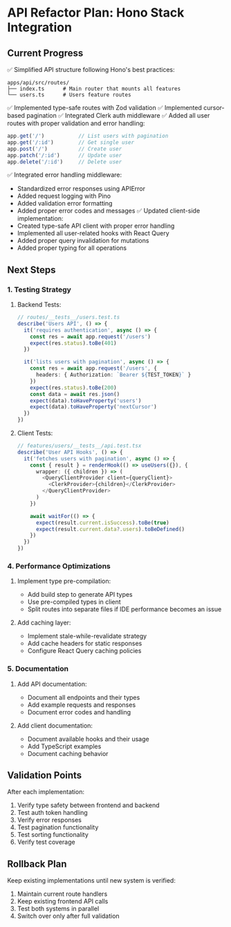 # API Refactor Plan: Hono Stack Integration

## Current Progress

✅ Simplified API structure following Hono's best practices:
```
apps/api/src/routes/
├── index.ts      # Main router that mounts all features
└── users.ts      # Users feature routes
```

✅ Implemented type-safe routes with Zod validation
✅ Implemented cursor-based pagination
✅ Integrated Clerk auth middleware
✅ Added all user routes with proper validation and error handling:
   ```typescript
   app.get('/')           // List users with pagination
   app.get('/:id')        // Get single user
   app.post('/')          // Create user
   app.patch('/:id')      // Update user
   app.delete('/:id')     // Delete user
   ```
✅ Integrated error handling middleware:
   - Standardized error responses using APIError
   - Added request logging with Pino
   - Added validation error formatting
   - Added proper error codes and messages
✅ Updated client-side implementation:
   - Created type-safe API client with proper error handling
   - Implemented all user-related hooks with React Query
   - Added proper query invalidation for mutations
   - Added proper typing for all operations

## Next Steps

### 1. Testing Strategy

1. Backend Tests:
   ```typescript
   // routes/__tests__/users.test.ts
   describe('Users API', () => {
     it('requires authentication', async () => {
       const res = await app.request('/users')
       expect(res.status).toBe(401)
     })

     it('lists users with pagination', async () => {
       const res = await app.request('/users', {
         headers: { Authorization: `Bearer ${TEST_TOKEN}` }
       })
       expect(res.status).toBe(200)
       const data = await res.json()
       expect(data).toHaveProperty('users')
       expect(data).toHaveProperty('nextCursor')
     })
   })
   ```

2. Client Tests:
   ```typescript
   // features/users/__tests__/api.test.tsx
   describe('User API Hooks', () => {
     it('fetches users with pagination', async () => {
       const { result } = renderHook(() => useUsers({}), {
         wrapper: ({ children }) => (
           <QueryClientProvider client={queryClient}>
             <ClerkProvider>{children}</ClerkProvider>
           </QueryClientProvider>
         )
       })

       await waitFor(() => {
         expect(result.current.isSuccess).toBe(true)
         expect(result.current.data?.users).toBeDefined()
       })
     })
   })
   ```

### 4. Performance Optimizations

1. Implement type pre-compilation:
   - Add build step to generate API types
   - Use pre-compiled types in client
   - Split routes into separate files if IDE performance becomes an issue

2. Add caching layer:
   - Implement stale-while-revalidate strategy
   - Add cache headers for static responses
   - Configure React Query caching policies

### 5. Documentation

1. Add API documentation:
   - Document all endpoints and their types
   - Add example requests and responses
   - Document error codes and handling

2. Add client documentation:
   - Document available hooks and their usage
   - Add TypeScript examples
   - Document caching behavior

## Validation Points

After each implementation:
1. Verify type safety between frontend and backend
2. Test auth token handling
3. Verify error responses
4. Test pagination functionality
5. Test sorting functionality
6. Verify test coverage

## Rollback Plan

Keep existing implementations until new system is verified:
1. Maintain current route handlers
2. Keep existing frontend API calls
3. Test both systems in parallel
4. Switch over only after full validation 